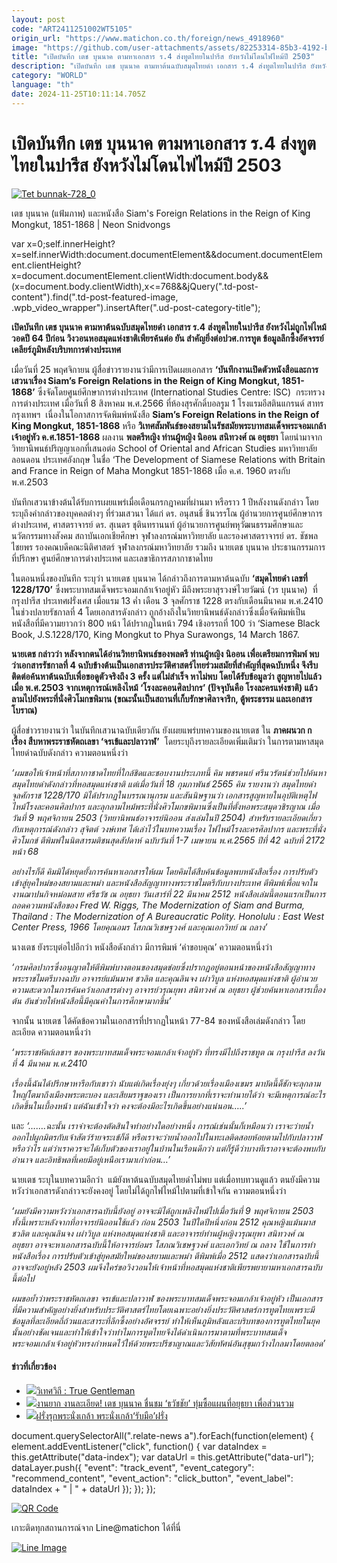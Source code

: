 ```yaml
---
layout: post
code: "ART2411251002WT5105"
origin_url: "https://www.matichon.co.th/foreign/news_4918960"
image: "https://github.com/user-attachments/assets/82253314-85b3-4192-bcb0-e574d58bc7b3"
title: "เปิดบันทึก เตช บุนนาค ตามหาเอกสาร ร.4 ส่งทูตไทยในปารีส ยังหวังไม่โดนไฟไหม้ปี 2503"
description: "เปิดบันทึก เตช บุนนาค ตามหาต้นฉบับสมุดไทยดำ เอกสาร ร.4 ส่งทูตไทยในปารีส ยังหวังไม่ถูกไฟไหม้วอดปี 64 ปีก่อน วิงวอนหอสมุดแห่งชาติเพียรค้นต่อ ยัน"
category: "WORLD"
language: "th"
date: 2024-11-25T10:11:14.705Z
---
```


# เปิดบันทึก เตช บุนนาค ตามหาเอกสาร ร.4 ส่งทูตไทยในปารีส ยังหวังไม่โดนไฟไหม้ปี 2503

[![](https://www.matichon.co.th/wp-content/uploads/2024/11/เอกสาร-ร.4-728_0.jpg "Tet bunnak-728_0")](https://www.matichon.co.th/wp-content/uploads/2024/11/เอกสาร-ร.4-728_0.jpg)

เตช บุนนาค (แฟ้มภาพ) และหนังสือ Siam's Foreign Relations in the Reign of King Mongkut, 1851-1868 | Neon Snidvongs

var x=0;self.innerHeight?x=self.innerWidth:document.documentElement&&document.documentElement.clientHeight?x=document.documentElement.clientWidth:document.body&&(x=document.body.clientWidth),x<=768&&jQuery(".td-post-content").find(".td-post-featured-image, .wpb\_video\_wrapper").insertAfter(".ud-post-category-title");

**เปิดบันทึก เตช บุนนาค ตามหาต้นฉบับสมุดไทยดำ เอกสาร ร.4 ส่งทูตไทยในปารีส ยังหวังไม่ถูกไฟไหม้วอดปี 64 ปีก่อน วิงวอนหอสมุดแห่งชาติเพียรค้นต่อ ยัน สำคัญยิ่งต่อปวศ.การทูต ข้อมูลลึกซึ้งอัศจรรย์ เคลียร์ภูมิหลังบริบทการต่างประเทศ**

เมื่อวันที่ 25 พฤศจิกายน ผู้สื่อข่าวรายงานว่ามีการเปิดเผยเอกสาร **‘บันทึกงานเปิดตัวหนังสือและการเสวนาเรื่อง Siam’s Foreign Relations in the Reign of King Mongkut, 1851-1868’** ซึ่งจัดโดยศูนย์ศึกษาการต่างประเทศ (International Studies Centre: ISC)  กระทรวงการต่างประเทศ เมื่อวันที่ 8 สิงหาคม พ.ศ.2566 ที่ห้องสุรศักดิ์บอลรูม 1 โรงแรมอีสตินแกรนด์ สาทร กรุงเทพฯ  เนื่องในโอกาสการจัดพิมพ์หนังสือ **Siam’s Foreign Relations in the Reign of King Mongkut, 1851-1868** หรือ **วิเทศสัมพันธ์ของสยามในรัชสมัยพระบาทสมเด็จพระจอมเกล้าเจ้าอยู่หัว ค.ศ.1851-1868** ผลงาน **พลตรีหญิง ท่านผู้หญิง นิออน สนิทวงศ์ ณ อยุธยา** โดยนำมาจากวิทยานิพนธ์ปริญญาเอกที่เสนอต่อ School of Oriental and African Studies มหาวิทยาลัยลอนดอน ประเทศอังกฤษ ในชื่อ ‘The Development of Siamese Relations with Britain and France in Reign of Maha Mongkut 1851-1868 เมื่อ ค.ศ. 1960 ตรงกับ พ.ศ.2503

บันทึกเสวนาข้างต้นได้รับการเผยแพร่เมื่อเดือนกรกฎาคมที่ผ่านมา หรือราว 1 ปีหลังงานดังกล่าว โดยระบุถึงคำกล่าวของบุคคลต่างๆ ที่ร่วมเสวนา ได้แก่ ดร. อนุสนธิ์ ชินวรรโณ ผู้อำนวยการศูนย์ศึกษาการต่างประเทศ, ศาสตราจารย์ ดร. สุเนตร ชุตินทรานนท์ ผู้อำนวยการศูนย์พหุวัฒนธรรมศึกษาและนวัตกรรมทางสังคม สถาบันเอกเชียศึกษา จุฬาลงกรณ์มหาวิทยาลัย และรองศาสตราจารย์ ดร. ชัชพล ไชยพร รองคณบดีคณะนิติศาสตร์ จุฬาลงกรณ์มหาวิทยาลัย รวมถึง นายเตช บุนนาค ประธานกรรมการที่ปรึกษา ศูนย์ศึกษาการต่างประเทศ และเลขาธิการสภากาชาดไทย

ในตอนหนึ่งของบันทึก ระบุว่า นายเตช บุนนาค ได้กล่าวถึงการตามหาต้นฉบับ **‘สมุดไทยดำ เลขที่ 1228/170’** ซึ่งพระบาทสมเด็จพระจอมเกล้าเจ้าอยู่หัว มีถึงพระยาสุรวงษ์ไวยวัฒน์ (วร บุนนาค)  ที่กรุงปารีส ประเทศฝรั่งเศส เมื่อแรม 13 ค่ำ เดือน 3 จุลศักราช 1228 ตรงกับเดือนมีนาคม พ.ศ.2410 ในช่วงปลายรัชกาลที่ 4 โดยเอกสารดังกล่าว ถูกอ้างถึงในวิทยานิพนธ์ดังกล่าวซึ่งเมื่อจัดพิมพ์เป็นหนังสือที่มีความยาวกว่า 800 หน้า ได้ปรากฏในหน้า 794 เชิงอรรถที่ 100 ว่า ‘Siamese Black Book, J.S.1228/170, King Mongkut to Phya Surawongs, 14 March 1867.

**นายเตช กล่าวว่า หลังจากตนได้อ่านวิทยานิพนธ์ของพลตรี ท่านผู้หญิง นิออน เพื่อเตรียมการพิมพ์ พบว่าเอกสารรัชกาลที่ 4 ฉบับข้างต้นเป็นเอกสารประวัติศาสตร์ไทยร่วมสมัยที่สำคัญที่สุดฉบับหนึ่ง จึงรีบติดต่อค้นหาต้นฉบับเพื่อขอดูตัวจริงถึง 3 ครั้ง แต่ไม่สำเร็จ หาไม่พบ โดยได้รับข้อมูลว่า สูญหายไปแล้วเมื่อ พ.ศ.2503 จากเหตุการณ์เพลิงไหม้ ‘โรงละคอนศิลปากร’ (ปัจจุบันคือ โรงละครแห่งชาติ) แล้วลามไปยังพระที่นั่งศิวโมกขพิมาน (ขณะนั้นเป็นสถานที่เก็บรักษาศิลาจารึก, ตู้พระธรรม และเอกสารโบราณ)**

ผู้สื่อข่าวรายงานว่า ในบันทึกเสวนาฉบับเดียวกัน ยังเผยแพร่บทความของนายเตช ใน **ภาคผนวก ก เรื่อง สืบหาพระราชหัตถเลขา ‘จรเข้และปลาวาฬ’**  โดยระบุถึงรายละเอียดเพิ่มเติมว่า ในการตามหาสมุดไทยดำฉบับดังกล่าว ความตอนหนึ่งว่า

_‘ผมขอให้เจ้าหน้าที่สภากาชาดไทยที่ใกล้ชิดและชอบงานประเภทนี้ คิม พชรดนย์ ศรีนวรัตน์ช่วยไปค้นหาสมุดไทยดำดังกล่าวที่หอสมุดแห่งชาติ แต่เมื่อวันที่ 18 กุมภาพันธ์ 2565 คิม รายงานว่า สมุดไทยดำ จุลศักราช 1228/170 มิได้ปรากฏในบรรณานุกรม และสันนิษฐานว่า เอกสารสูญหายในอุบัติเหตุไฟไหม้โรงละคอนศิลปากร และลุกลามไหม้พระที่นั่งศิวโมกขพิมานซึ่งเป็นที่ตั้งหอพระสมุดวชิรญาณ เมื่อวันที่ 9 พฤศจิกายน 2503 (วิทยานิพนธ์อาจารย์นิออน ส่งเล่มในปี 2504) สำหรับรายละเอียดเกี่ยวกับเหตุการณ์ดังกล่าว สุจิตต์ วงษ์เทศ ได้เล่าไว้ในบทความเรื่อง ไฟไหม้โรงละครศิลปากร และพระที่นั่งศิวโมกข์ ตีพิมพ์ในนิตสารมติชนสุดสัปดาห์ ฉบับวันที่ 1-7 เมษายน พ.ศ.2565 ปีที่ 42 ฉบับที่ 2172 หน้า 68_

_อย่างไรก็ดี คิมมิได้หยุดยั้งการค้นหาเอกสารให้ผม โดยคิมได้สืบค้นข้อมูลพบหนังสือเรื่อง การปรับตัวเข้าสู่ยุคใหม่ของสยามและพม่า และหนังสือสัญญาทางพระราชไมตรีกับบางประเทศ ตีพิมพ์เพื่อแจกในงานฌาปนกิจหม่อมสาย ศรีธวัช ณ อยุธยา วันเสาร์ที่ 22 มีนาคม 2512 หนังสือเล่มนี้ตอนแรกเป็นการถอดความหนังสือของ Fred W. Riggs, The Modernization of Siam and Burma, Thailand : The Modernization of A Bureaucratic Polity. Honolulu : East West Center Press, 1966 โดยคุณอมร โสภณวิเชษฐวงศ์ และคุณเอกวิทย์ ณ ถลาง’_

นางเตช ยังระบุต่อไปอีกว่า หนังสือดังกล่าว มีการพิมพ์ ‘คำขอบคุณ’ ความตอนหนึ่งว่า

_‘กรมศิลปากรซึ่งอนุญาตให้ตีพิมพ์บางตอนของสมุดข่อยซึ่งปรากฏอยู่ตอนหน้าของหนังสือสัญญาทางพระราชไมตรีบางฉบับ อาจารย์แม้นมาศ ชวลิต และคุณลินจง เผ่าวิบูล แห่งหอสมุดแห่งชาติ ผู้อำนวยความสะดวกในการค้นคว้าเอกสารต่างๆ อาจารย์วรุณยุพา สนิทวงศ์ ณ อยุธยา ผู้ช่วยค้นหาเอกสารเบื้องต้น อันช่วยให้หนังสือนี้มีคุณค่าในการศึกษามากขึ้น’_

จากนั้น นายเตช ได้คัดข้อความในเอกสารที่ปรากฏในหน้า 77-84 ของหนังสือเล่มดังกล่าว โดยละเอียด ความตอนหนึ่งว่า

_‘พระราชหัตถ์เลขาฯ ของพระบาทสมเด็จพระจอมเกล้าเจ้าอยู่หัว ที่ทรงมีไปถึงราชทูต ณ กรุงปารีส ลงวันที่ 4 มีนาคม พ.ศ.2410_

_เรื่องนี้ฉันได้ปรึกษาหารือกับเขาว่า นับแต่เกิดเรื่องยุ่งๆ เกี่ยวด้วยเรื่องเมืองเขมร มาบัดนี้ด็ชักจะลุกลามใหญ่โตมาถึงเมืองพระตะบอง และเสียมราฐของเรา เป็นการยากที่เราจะทำนายได้ว่า จะมีเหตุการณ์อะไรเกิดขึ้นในเบื้องหน้า แต่ฉันเข้าใจว่า คงจะต้องมีอะไรเกิดขึ้นอย่างแน่นอน…..’_

และ _‘…….ฉะนั้น เราจำจะต้องตัดสินใจทำอย่างใดอย่างหนึ่ง การณ์เช่นนั้นก็เหมือนว่า เราจะว่ายน้ำออกไปผูกมิตรกับเจ้าสัตว์ร้ายจระเข้ก็ดี หรือเราจะว่ายน้ำออกไปในทะเลติดสอยห้อยตามไปกับปลาวาฬหรือว่าไร แต่ว่าเราควรจะได้เก็บตัวของเราอยู่ในบ้านในเรือนดีกว่า แต่ก็รู้ดีว่าบางทีเราอาจจะต้องพบกับอำนาจ และอิทธิพลที่เคยมีอยู่เหนือเรามาเก่าก่อน…’_

นายเตช ระบุในบทความอีกว่า  แม้ยังหาต้นฉบับสมุดไทยดำไม่พบ แต่เมื่อทบทวนดูแล้ว ตนยังมีความหวังว่าเอกสารดังกล่าวจะยังคงอยู่ โดยไม่ได้ถูกไฟไหม้ไปตามที่เข้าใจกัน ความตอนหนึ่งว่า

_‘ผมยังมีความหวังว่าเอกสารฉบับนี้ยังอยู่ อาจจะมิได้ถูกเพลิงไหม้ไปเมื่อวันที่ 9 พฤศจิกายน 2503 ทั้งนี้เพราะหลังจากที่อาจารย์นิออนใช้แล้ว ก่อน 2503 ในปีใดปีหนึ่งก่อน 2512 คุณหญิงแม้นมาส ชวลิต และคุณลินจง เผ่าวิบูล แห่งหอสมุดแห่งชาติ และอาจารย์ท่านผู้หญิงวรุณยุพา สนิทวงศ์ ณ อยุธยา อาจจะหาเอกสารฉบับนี้ให้อาจารย์อมร โสภณวิเชษฐวงศ์ และเอกวิทย์ ณ ถลาง ใช้ในการทำหนังสือเรื่อง การปรับตัวเข้าสู่ยุคสมัยใหม่ของสยามและพม่า ตีพิมพ์เมื่อ 2512 แสดงว่าเอกสารฉบับนี้อาจจะยังอยู่หลัง 2503 ผมจึงใคร่ขอวิงวอนให้เจ้าหน้าที่หอสมุดแห่งชาติเพียรพยายามหาเอกสารฉบับนี้ต่อไป_

_ผมขอย้ำว่าพระราชหัตถเลขา จรเข้และปลาวาฬ ของพระบาทสมเด็จพระจอมเกล้าเจ้าอยู่หัว เป็นเอกสารที่มีความสำคัญอย่างยิ่งสำหรับประวัติศาสตร์ไทยโดยเฉพาะอย่างยิ่งประวัติศาสตร์การทูตไทยเพราะมีข้อมูลที่ละเอียดถี่ถ้วนและสาระที่ลึกซึ้งอย่างอัศจรรย์ ทำให้เห็นภูมิหลังและบริบทของการทูตไทยในยุคนั้นอย่างชัดเจนและทำให้เข้าใจว่าทำไมการทูตไทยจึงได้ดำเนินการมาตามที่พระบาทสมเด็จพระจอมเกล้าเจ้าอยู่หัวทรงกำหนดไว้ให้ด้วยพระปรีชาญาณและวิสัยทัศน์อันสุขุมกว้างไกลมาโดยตลอด’_

#### ข่าวที่เกี่ยวข้อง

*   [![](https://www.matichon.co.th/wp-content/uploads/2024/05/ภป.ปานปรีย์-มาริษ.jpg)วิเทศวิถี : True Gentleman](https://www.matichon.co.th/foreign/news_4563319)
*   [![](https://www.matichon.co.th/wp-content/uploads/2023/11/5786.jpg)งานยาก งานละเอียด! เตช บุนนาค ชื่นชม ‘ธวัชชัย’ ทุ่มซื้อแผนที่อยุธยา เพื่อส่วนรวม](https://www.matichon.co.th/book/news_4289775)
*   [![](https://www.matichon.co.th/wp-content/uploads/2022/08/King3.1.jpg)ฝรั่งรุกพระนั่งเกล้า พระนั่งเกล้า‘รับมือ’ฝรั่ง](https://www.matichon.co.th/prachachuen/news_3527710)

document.querySelectorAll(".relate-news a").forEach(function(element) { element.addEventListener("click", function() { var dataIndex = this.getAttribute("data-index"); var dataUrl = this.getAttribute("data-url"); dataLayer.push({ "event": "track\_event", "event\_category": "recommend\_content", "event\_action": "click\_button", "event\_label": dataIndex + " | " + dataUrl }); }); });

[![QR Code](https://www.matichon.co.th/wp-content/uploads/2023/07/wob1371z.jpg)](https://lin.ee/ht0nDxX)

เกาะติดทุกสถานการณ์จาก Line@matichon ได้ที่นี่

[![Line Image](https://www.matichon.co.th/wp-content/uploads/2023/07/th.png)](https://lin.ee/ht0nDxX)